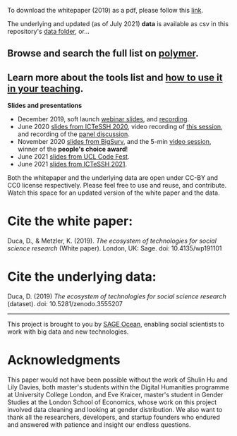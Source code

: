 To download the whitepaper (2019) as a pdf, please follow this [link](https://uk.sagepub.com/en-gb/eur/technologies-for-social-science-research).

The underlying and updated (as of July 2021) **data** is available as csv in this repository's [data folder](https://github.com/sagepublishing/SAGE_tools_social_science/blob/master/data/master_tools_current.csv), or...
## Browse and search the full list on [polymer](https://app.polymersearch.com/experiments/social-science-software/6033ea2ecc9f4eb075bd0e0c).
## Learn more about the tools list and [how to use it in your teaching](https://forrt.org/educators-corner/003-developing-tools/). 

**Slides and presentations**
- December 2019, soft launch [webinar slides](https://github.com/sagepublishing/sage_tools_social_science/blob/master/docs/tools_webinar_dec19.pdf), and [recording](https://youtu.be/_Vyx4Y_iF3o).
- June 2020 [slides from ICTeSSH 2020](https://github.com/sagepublishing/sage_tools_social_science/blob/master/docs/ictessh_ocean_2020.pdf), video recording of [this session](https://youtu.be/FHrIX_WtpXA?t=4376), and recording of the [panel discussion](https://youtu.be/Pz8W4c48_ao).
- November 2020 [slides from BigSurv](https://github.com/sagepublishing/sage_tools_social_science/blob/master/docs/Duca_Metzler_BigSurv2020.pdf), and the 5-min [video session](https://youtu.be/wUpI5ikBOrM), winner of the **people's choice award**!
- June 2021 [slides from UCL Code Fest](https://github.com/sagepublishing/sage_tools_social_science/blob/master/docs/ucl_codefest_2021.pdf).
- June 2021 [slides from ICTeSSH 2021](https://github.com/sagepublishing/sage_tools_social_science/blob/master/docs/ictessh_2021.pdf).


Both the whitepaper and the underlying data are open under CC-BY and CC0 license respectively. Please feel free to use and reuse, and contribute. Watch this space for an updated version of the white paper and the data.

# Cite the white paper:
Duca, D., & Metzler, K. (2019). *The ecosystem of technologies for social science research* (White paper). London, UK:
Sage. doi: 10.4135/wp191101

# Cite the underlying data:
Duca, D. (2019) *The ecosystem of technologies for social science research* (dataset). doi: 10.5281/zenodo.3555207


----

This project is brought to you by [SAGE Ocean](https://ocean.sagepub.com/), enabling social scientists to work with big data and new technologies. 

# Acknowledgments

This paper would not have been possible without the work of Shulin Hu
and Lily Davies, both master's students within the Digital Humanities
programme at University College London, and Eve Kraicer, master's
student in Gender Studies at the London School of Economics, whose work
on this project involved data cleaning and looking at gender
distribution. We also want to thank all the researchers, developers, and
startup founders who endured and answered with patience and insight our
endless questions.
